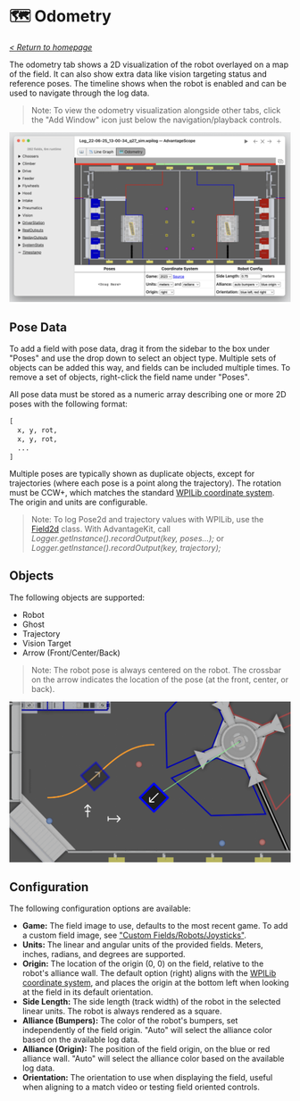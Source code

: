 # 🗺 Odometry

_[< Return to homepage](/docs/INDEX.md)_

The odometry tab shows a 2D visualization of the robot overlayed on a map of the field. It can also show extra data like vision targeting status and reference poses. The timeline shows when the robot is enabled and can be used to navigate through the log data.

> Note: To view the odometry visualization alongside other tabs, click the "Add Window" icon just below the navigation/playback controls.

![Overview of odometry tab](/docs/resources/odometry/odometry-1.png)

## Pose Data

To add a field with pose data, drag it from the sidebar to the box under "Poses" and use the drop down to select an object type. Multiple sets of objects can be added this way, and fields can be included multiple times. To remove a set of objects, right-click the field name under "Poses".

All pose data must be stored as a numeric array describing one or more 2D poses with the following format:

```
[
  x, y, rot,
  x, y, rot,
  ...
]
```

Multiple poses are typically shown as duplicate objects, except for trajectories (where each pose is a point along the trajectory). The rotation must be CCW+, which matches the standard [WPILib coordinate system](https://docs.wpilib.org/en/stable/docs/software/advanced-controls/geometry/coordinate-systems.html). The origin and units are configurable.

> Note: To log Pose2d and trajectory values with WPILib, use the [Field2d](https://docs.wpilib.org/en/stable/docs/software/dashboards/glass/field2d-widget.html) class. With AdvantageKit, call _Logger.getInstance().recordOutput(key, poses...);_ or _Logger.getInstance().recordOutput(key, trajectory);_

## Objects

The following objects are supported:

- Robot
- Ghost
- Trajectory
- Vision Target
- Arrow (Front/Center/Back)

> Note: The robot pose is always centered on the robot. The crossbar on the arrow indicates the location of the pose (at the front, center, or back).

![Odometry with objects](/docs/resources/odometry/odometry-2.png)

## Configuration

The following configuration options are available:

- **Game:** The field image to use, defaults to the most recent game. To add a custom field image, see ["Custom Fields/Robots/Joysticks"](/docs/CUSTOM-CONFIG.md).
- **Units:** The linear and angular units of the provided fields. Meters, inches, radians, and degrees are supported.
- **Origin:** The location of the origin (0, 0) on the field, relative to the robot's alliance wall. The default option (right) aligns with the [WPILib coordinate system](https://docs.wpilib.org/en/stable/docs/software/advanced-controls/geometry/coordinate-systems.html), and places the origin at the bottom left when looking at the field in its default orientation.
- **Side Length:** The side length (track width) of the robot in the selected linear units. The robot is always rendered as a square.
- **Alliance (Bumpers):** The color of the robot's bumpers, set independently of the field origin. "Auto" will select the alliance color based on the available log data.
- **Alliance (Origin):** The position of the field origin, on the blue or red alliance wall. "Auto" will select the alliance color based on the available log data.
- **Orientation:** The orientation to use when displaying the field, useful when aligning to a match video or testing field oriented controls.

